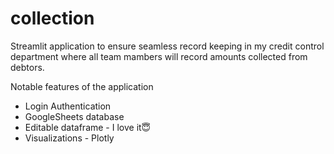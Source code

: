 # collection

Streamlit application to ensure seamless record keeping in my credit control department where all team mambers will record amounts collected from debtors.

Notable features of the application
  - Login Authentication
  - GoogleSheets database
  - Editable dataframe - I love it😇
  - Visualizations - Plotly
